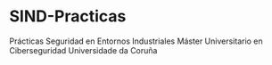 # SIND-Practicas
Prácticas Seguridad en Entornos Industriales
Máster Universitario en Ciberseguridad
Universidade da Coruña

